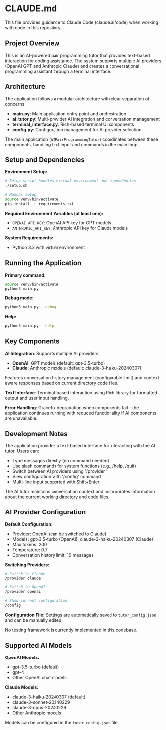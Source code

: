 # CLAUDE.md

This file provides guidance to Claude Code (claude.ai/code) when working with code in this repository.

## Project Overview

This is an AI-powered pair programming tutor that provides text-based interaction for coding assistance. The system supports multiple AI providers (OpenAI GPT and Anthropic Claude) and creates a conversational programming assistant through a terminal interface.

## Architecture

The application follows a modular architecture with clear separation of concerns:

- **main.py**: Main application entry point and orchestration
- **ai_tutor.py**: Multi-provider AI integration and conversation management
- **terminal_interface.py**: Rich-based terminal UI components
- **config.py**: Configuration management for AI provider selection

The main application (`AIPairProgrammingTutor`) coordinates between these components, handling text input and commands in the main loop.

## Setup and Dependencies

**Environment Setup:**
```bash
# Setup script handles virtual environment and dependencies
./setup.sh

# Manual setup
source venv/bin/activate
pip install -r requirements.txt
```

**Required Environment Variables (at least one):**
- `OPENAI_API_KEY`: OpenAI API key for GPT models
- `ANTHROPIC_API_KEY`: Anthropic API key for Claude models

**System Requirements:**
- Python 3.x with virtual environment

## Running the Application

**Primary command:**
```bash
source venv/bin/activate
python3 main.py
```

**Debug mode:**
```bash
python3 main.py --debug
```

**Help:**
```bash
python3 main.py --help
```

## Key Components

**AI Integration**: Supports multiple AI providers:
- **OpenAI**: GPT models (default: gpt-3.5-turbo)
- **Claude**: Anthropic models (default: claude-3-haiku-20240307)

Features conversation history management (configurable limit) and context-aware responses based on current directory code files.

**Text Interface**: Terminal-based interaction using Rich library for formatted output and user input handling.

**Error Handling**: Graceful degradation when components fail - the application continues running with reduced functionality if AI components are unavailable.

## Development Notes

The application provides a text-based interface for interacting with the AI tutor. Users can:
- Type messages directly (no command needed)
- Use slash commands for system functions (e.g., /help, /quit)
- Switch between AI providers using '/provider <name>'
- View configuration with '/config' command
- Multi-line input supported with Shift+Enter

The AI tutor maintains conversation context and incorporates information about the current working directory and code files.

## AI Provider Configuration

**Default Configuration:**
- Provider: OpenAI (can be switched to Claude)
- Models: gpt-3.5-turbo (OpenAI), claude-3-haiku-20240307 (Claude)
- Max tokens: 200
- Temperature: 0.7
- Conversation history limit: 10 messages

**Switching Providers:**
```bash
# Switch to Claude
/provider claude

# Switch to OpenAI
/provider openai

# Show current configuration
/config
```

**Configuration File:**
Settings are automatically saved to `tutor_config.json` and can be manually edited.

No testing framework is currently implemented in this codebase.

## Supported AI Models

**OpenAI Models:**
- gpt-3.5-turbo (default)
- gpt-4
- Other OpenAI chat models

**Claude Models:**
- claude-3-haiku-20240307 (default)
- claude-3-sonnet-20240229
- claude-3-opus-20240229
- Other Anthropic models

Models can be configured in the `tutor_config.json` file.